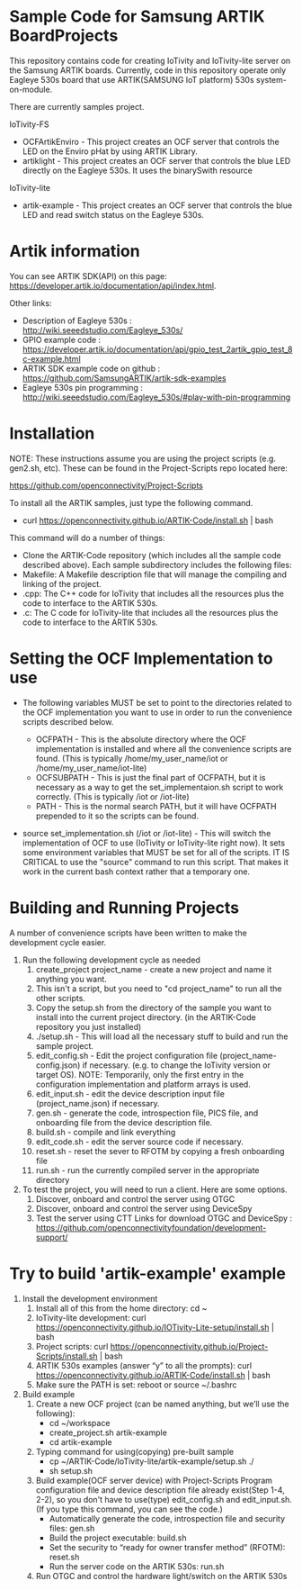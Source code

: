 # Sample Code for Samsung ARTIK BoardProjects

This repository contains code for creating IoTivity and IoTivity-lite server on the Samsung ARTIK boards.
Currently, code in this repository operate only Eagleye 530s board that use ARTIK(SAMSUNG IoT platform) 530s system-on-module. 

There are currently samples project.

IoTivity-FS
- OCFArtikEnviro - This project creates an OCF server that controls the LED on the Enviro pHat by using ARTIK Library.
- artiklight - This project creates an OCF server that controls the blue LED directly on the Eagleye 530s. 
  It uses the binarySwith resource
  
IoTivity-lite
- artik-example - This project creates an OCF server that controls the blue LED and read switch status on the Eagleye 530s.

# Artik information

You can see ARTIK SDK(API) on this page: https://developer.artik.io/documentation/api/index.html.

Other links:
- Description of Eagleye 530s : http://wiki.seeedstudio.com/Eagleye_530s/
- GPIO example code : https://developer.artik.io/documentation/api/gpio_test_2artik_gpio_test_8c-example.html
- ARTIK SDK example code on github : https://github.com/SamsungARTIK/artik-sdk-examples
- Eagleye 530s pin programming : http://wiki.seeedstudio.com/Eagleye_530s/#play-with-pin-programming


# Installation

NOTE: These instructions assume you are using the project scripts (e.g. gen2.sh, etc). These can be found in the Project-Scripts repo located here:

https://github.com/openconnectivity/Project-Scripts

To install all the ARTIK samples, just type the following command.

- curl https://openconnectivity.github.io/ARTIK-Code/install.sh | bash

This command will do a number of things:

  - Clone the ARTIK-Code repository (which includes all the sample code described above). Each sample subdirectory includes the following files:
  - Makefile: A Makefile description file that will manage the compiling and linking of the project.
  - <sample>.cpp: The C++ code for IoTivity that includes all the resources plus the code to interface to the ARTIK 530s.
  - <sample>.c: The C code for IoTivity-lite that includes all the resources plus the code to interface to the ARTIK 530s.

  # Setting the OCF Implementation to use

  - The following variables MUST be set to point to the directories related to the OCF implementation you want to use in order to run the convenience scripts described below.
    - OCFPATH - This is the absolute directory where the OCF implementation is installed and where all the convenience scripts are found. (This is typically /home/my_user_name/iot or /home/my_user_name/iot-lite)
    - OCFSUBPATH - This is just the final part of OCFPATH, but it is necessary as a way to get the set_implementaion.sh script to work correctly. (This is typically /iot or /iot-lite)
    - PATH - This is the normal search PATH, but it will have OCFPATH prepended to it so the scripts can be found.

  - source set_implementation.sh (/iot or /iot-lite) - This will switch the implementation of OCF to use (IoTivity or IoTivity-lite right now). It sets some environment variables that MUST be set for all of the scripts. IT IS CRITICAL to use the "source" command to run this script. That makes it work in the current bash context rather that a temporary one.

  # Building and Running Projects

  A number of convenience scripts have been written to make the development cycle easier.
  1. Run the following development cycle as needed
      1. create_project project_name - create a new project and name it anything you want.
      2. This isn't a script, but you need to "cd project_name" to run all the other scripts.
      3. Copy the setup.sh from the directory of the sample you want to install into the current project directory. (in the ARTIK-Code repository you just installed)
      4. ./setup.sh - This will load all the necessary stuff to build and run the sample project.
      5. edit_config.sh - Edit the project configuration file (project_name-config.json) if necessary. (e.g. to change the IoTivity version or target OS). NOTE: Temporarily, only the first entry in the configuration implementation and platform arrays is used.
      6. edit_input.sh - edit the device description input file (project_name.json) if necessary.
      7. gen.sh - generate the code, introspection file, PICS file, and onboarding file from the device description file.
      8. build.sh - compile and link everything
      9. edit_code.sh - edit the server source code if necessary.
      10. reset.sh - reset the sever to RFOTM by copying a fresh onboarding file
      11. run.sh - run the currently compiled server in the appropriate directory
  2. To test the project, you will need to run a client. Here are some options.
      1. Discover, onboard and control the server using OTGC
      2. Discover, onboard and control the server using DeviceSpy
      3. Test the server using CTT
      Links for download OTGC and DeviceSpy : https://github.com/openconnectivityfoundation/development-support/
      
  # Try to build 'artik-example' example
  
  1. Install the development environment
      1. Install all of this from the home directory: cd ~
      2. IoTivity-lite development: curl https://openconnectivity.github.io/IOTivity-Lite-setup/install.sh | bash
      3. Project scripts: curl https://openconnectivity.github.io/Project-Scripts/install.sh | bash 
      4. ARTIK 530s examples (answer “y” to all the prompts): curl https://openconnectivity.github.io/ARTIK-Code/install.sh | bash
      5. Make sure the PATH is set: reboot or source ~/.bashrc
  2. Build example
      1. Create a new OCF project (can be named anything, but we’ll use the following):
         - cd ~/workspace
         - create_project.sh artik-example
         - cd artik-example
      2. Typing command for using(copying) pre-built sample
         - cp ~/ARTIK-Code/IoTivity-lite/artik-example/setup.sh ./
         - sh setup.sh
      3. Build example(OCF server device) with Project-Scripts
         Program configuration file and device description file already exist(Step 1-4, 2-2), so you don't have to use(type) edit_config.sh and edit_input.sh. (If you type this command, you can see the code.)
         - Automatically generate the code, introspection file and security files: gen.sh
         - Build the project executable: build.sh
         - Set the security to “ready for owner transfer method” (RFOTM): reset.sh
         - Run the server code on the ARTIK 530s: run.sh
      4. Run OTGC and control the hardware light/switch on the ARTIK 530s
      
